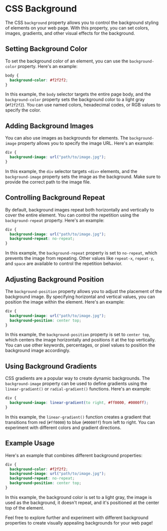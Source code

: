 
# CSS Background

The CSS `background` property allows you to control the background styling of elements on your web page. With this property, you can set colors, images, gradients, and other visual effects for the background.

## Setting Background Color

To set the background color of an element, you can use the `background-color` property. Here's an example:

```css
body {
  background-color: #f2f2f2;
}
```

In this example, the `body` selector targets the entire page body, and the `background-color` property sets the background color to a light gray (`#f2f2f2`). You can use named colors, hexadecimal codes, or RGB values to specify the color.

## Adding Background Images

You can also use images as backgrounds for elements. The `background-image` property allows you to specify the image URL. Here's an example:

```css
div {
  background-image: url("path/to/image.jpg");
}
```

In this example, the `div` selector targets `<div>` elements, and the `background-image` property sets the image as the background. Make sure to provide the correct path to the image file.

## Controlling Background Repeat

By default, background images repeat both horizontally and vertically to cover the entire element. You can control the repetition using the `background-repeat` property. Here's an example:

```css
div {
  background-image: url("path/to/image.jpg");
  background-repeat: no-repeat;
}
```

In this example, the `background-repeat` property is set to `no-repeat`, which prevents the image from repeating. Other values like `repeat-x`, `repeat-y`, and `space` are available to control the repetition behavior.

## Adjusting Background Position

The `background-position` property allows you to adjust the placement of the background image. By specifying horizontal and vertical values, you can position the image within the element. Here's an example:

```css
div {
  background-image: url("path/to/image.jpg");
  background-position: center top;
}
```

In this example, the `background-position` property is set to `center top`, which centers the image horizontally and positions it at the top vertically. You can use other keywords, percentages, or pixel values to position the background image accordingly.

## Using Background Gradients

CSS gradients are a popular way to create dynamic backgrounds. The `background-image` property can be used to define gradients using the `linear-gradient()` or `radial-gradient()` functions. Here's an example:

```css
div {
  background-image: linear-gradient(to right, #ff0000, #0000ff);
}
```

In this example, the `linear-gradient()` function creates a gradient that transitions from red (`#ff0000`) to blue (`#0000ff`) from left to right. You can experiment with different colors and gradient directions.

## Example Usage

Here's an example that combines different background properties:

```css
div {
  background-color: #f2f2f2;
  background-image: url("path/to/image.jpg");
  background-repeat: no-repeat;
  background-position: center top;
}
```

In this example, the background color is set to a light gray, the image is used as the background, it doesn't repeat, and it's positioned at the center top of the element.

Feel free to explore further and experiment with different background properties to create visually appealing backgrounds for your web page!
